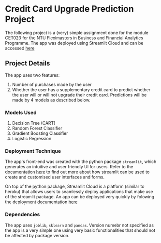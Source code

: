 # Credit Card Upgrade Prediction Project
The following project is a (very) simple assignment done for the module CET023 for the NTU Fleximasters in Business and Financial Analytics Programme.
The app was deployed using Streamlit Cloud and can be accessed [here](https://share.streamlit.io/ashwinphilipgeorge/credit_card_prediction/main/streamlit.py)

## Project Details
The app uses two features:
1. Number of purchases made by the user
2. Whether the user has a supplementary credit card
to predict whether the user will or will not upgrade their credit card. Predictions will be made by 4 models as described below.

### Models Used
1) Decision Tree (CART)
2) Random Forest Classifier
3) Gradient Boosting Classifier
4) Logistic Regression

### Deployment Technique
The app's front-end was created with the python package `streamlit`, which generates an intuitive and user friendly UI for users. Refer to the documentation [here](https://docs.streamlit.io/) to find out more about how streamlit can be used to create and customised user interfaces and forms.

On top of the python package, Streamlit Cloud is a platform (similar to heroku) that allows users to seamlessly deploy applications that make use of the streamlit package. An app can be deployed very quickly by folowing the deployment documentation [here](https://docs.streamlit.io/streamlit-cloud/get-started/deploy-an-app)

### Dependencies
The app uses `joblib`, `sklearn` and `pandas`. Version numebr not specified as the app is a very simple one using very basic functionalities that should not be affected by package version.

